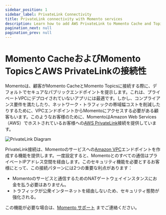 ```yaml
---
sidebar_position: 1
sidebar_label: PrivateLink Connectivity
title: PrivateLink connectivity with Momento services
description: Learn how to add AWS PrivateLink to Momento Cache and Topics services.
pagination_next: null
pagination_prev: null
---
```


# Momento CacheおよびMomento TopicsとAWS PrivateLinkの接続性

Momentoは、顧客がMomento CacheとMomento Topicsに接続する際に、デフォルトでセキュアなパブリックエンドポイントを提示します。これは、プライベートVPCにデプロイされていないアプリには最適です。しかし、コンプライアンス要件を満たしたり、ネットワーク・トラフィックの帯域幅コストを削減したりするために、VPCエンドポイントからMomentoにアクセスする必要がある顧客もいます。このようなお客様のために、MomentoはAmazon Web Services（AWS）でホストされているお客様への[AWS PrivateLink](https://aws.amazon.com/privatelink/)接続を提供しています。

![PrivateLink Diagram](/img/vpc-diagram.jpeg)

PrivateLink接続は、Momentoのサービスへの[Amazon VPC](https://docs.aws.amazon.com/vpc/latest/userguide/what-is-amazon-vpc.html)エンドポイントを作成する機能を提供します。一度設定すると、Momentoとのすべての通信はプライベートIPアドレス空間を経由します。このセキュリティ機能を必要とするお客様にとって、この接続パターンには2つの重要な利点があります：
* Momentoのサービスと通信するためのNATゲートウェイインスタンスにお金を払う必要はありません。
* トラフィックが公衆インターネットを経由しないため、セキュリティ態勢が強化される。

この機能が必要な場合は、[Momento サポート](mailto:support@momentohq.com?subject=PrivateLink) までご連絡ください。
